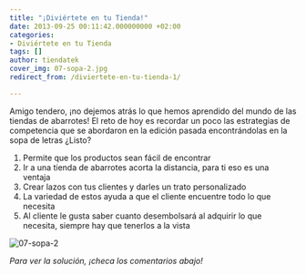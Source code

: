 ```yaml
---
title: "¡Diviértete en tu Tienda!"
date: 2013-09-25 00:11:42.000000000 +02:00
categories:
- Diviértete en tu Tienda
tags: []
author: tiendatek
cover_img: 07-sopa-2.jpg
redirect_from: /diviertete-en-tu-tienda-1/

---
```

Amigo tendero, ¡no dejemos atrás lo que hemos aprendido del mundo de las
tiendas de abarrotes! El reto de hoy es recordar un poco las estrategias
de competencia que se abordaron en la edición pasada encontrándolas en
la sopa de letras ¿Listo?

1. Permite que los productos sean fácil de encontrar
2. Ir a una tienda de abarrotes acorta la distancia, para ti eso es una ventaja
3. Crear lazos con tus clientes y darles un trato personalizado
4. La variedad de estos ayuda a que el cliente encuentre todo lo que necesita
5. Al cliente le gusta saber cuanto desembolsará al adquirir lo que necesita, siempre hay que tenerlos a la vista

![07-sopa-2]({{site.baseurl}}/assets/blog/07-sopa-2.jpg)

*Para ver la solución, ¡checa los comentarios abajo!*
